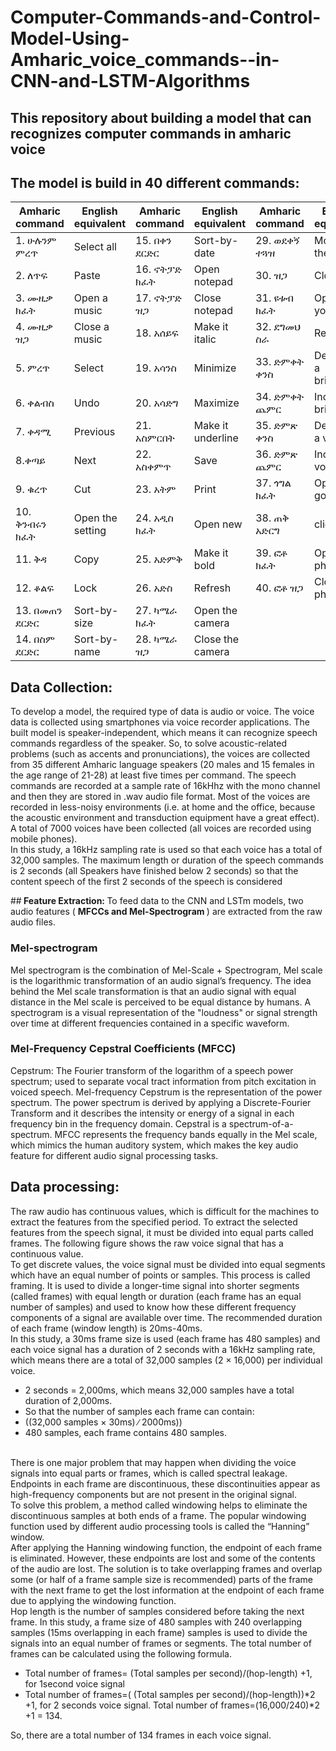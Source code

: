 # Computer-Commands-and-Control-Model-Using-Amharic_voice_commands--in-CNN-and-LSTM-Algorithms
## This repository about building a model that can recognizes computer commands in amharic voice
## The model is build in 40 different commands:
|  Amharic command | English equivalent  | Amharic command  |  English equivalent | Amharic command  |  English equivalent |
|---|---|---|---|---|---|
|  1.	ሁሉንም ምረጥ | Select all  | 15.	በቀን ደርድር	  | Sort-by-date   | 29. ወደቀኝ ተጓዝ  | Move to the right  |  
|  2.	ለጥፍ	 | Paste  | 16.	ኖትፓድ ክፈት  | 	Open notepad  | 30. ዝጋ	 | Close  |
|  3.	ሙዚቃ ክፈት	|  Open a music |  17.	ኖትፓድ ዝጋ  | 	Close notepad  | 31. ዩቱብ ክፈት  | Open youtube  |
|  4.	ሙዚቃ ዝጋ	| Close a music  |18.	አሰይፍ	  | Make it italic   | 32. ደግመህ ስራ  | Redo  |
|  5.	ምረጥ	| Select  |19.	አሳንስ  | Minimize   | 33. ድምቀት ቀንስ   |  Decrease a brightness |
|  6.	ቀልብስ	| Undo   | 20.	አሳድግ  | Maximize  | 34.	ድምቀት ጨምር  | Increase a brightness  |
|  7.	ቀዳሚ	 | Previous  | 21.	አስምርበት | Make it underline  | 35. ድምጽ ቀንስ  | Decrease a volume |
|  8.ቀጣይ	 | Next  | 22.	አስቀምጥ  | Save  | 36. ድምጽ ጨምር  | Increase a volume  |
|  9. ቁረጥ  | Cut |  23.	አትም	 | Print  |  37. ጎግል ክፈት |  Open a google |
|  10. ቅንብሩን ክፈት | Open the setting  |24.	አዲስ ክፈት   | 	Open new  | 38.	ጠቅ አድርግ  | click  |
|  11. ቅዳ  | Copy  | 25.	አድምቅ  | 	Make it bold  | 39. ፎቶ ክፈት  | Open a photo  |
|  12. ቆልፍ | Lock  | 26.	አድስ	  | Refresh  | 40. ፎቶ ዝጋ  | Close a photo  |
| 13. በመጠን ደርድር  | Sort-by-size  | 27.	ካሜራ ክፈት  | 	Open the camera  |   |   |
|  14. በስም ደርድር  |Sort-by-name   | 28.	ካሜራ ዝጋ  | Close the camera  |   |   |

## <b>Data Collection:</b>
To develop a model, the required type of data is audio or voice. The voice data is collected using smartphones via voice recorder applications. The built model is speaker-independent, which means it can recognize speech commands regardless of the speaker. So, to solve acoustic-related problems (such as accents and pronunciations), the voices are collected from 35 different Amharic language speakers (20 males and 15 females in the age range of 21-28) at least five times per command. The speech commands are recorded at a sample rate of 16kHhz with the mono channel and then they are stored in .wav audio file format. Most of the voices are recorded in less-noisy environments (i.e. at home and the office, because the acoustic environment and transduction equipment have a great effect). A total of 7000 voices have been collected (all voices are recorded using mobile phones).
<br>
In this study, a 16kHz sampling rate is used so that each voice has a total of 32,000 samples. The maximum length or duration of the speech commands is 2 seconds (all Speakers have finished below 2 seconds) so that the content speech of the first 2 seconds of the speech is considered

##<b> Feature Extraction: </b>
To feed data to the CNN and LSTm models, two audio features ( <b> MFCCs and Mel-Spectrogram </b>) are extracted from the raw audio files.
### Mel-spectrogram
Mel spectrogram is the combination of Mel-Scale + Spectrogram, Mel scale is the logarithmic transformation of an audio signal’s frequency. The idea behind the Mel scale transformation is that an audio signal with equal distance in the Mel scale is perceived to be equal distance by humans. A spectrogram is a visual representation of the "loudness" or signal strength over time at different frequencies contained in a specific waveform.
### Mel-Frequency Cepstral Coefficients (MFCC)
Cepstrum: The Fourier transform of the logarithm of a speech power spectrum; used to separate vocal tract information from pitch excitation in voiced speech. Mel-frequency Cepstrum is the representation of the power spectrum. The power spectrum is derived by applying a Discrete-Fourier Transform and it describes the intensity or energy of a signal in each frequency bin in the frequency domain. Cepstral is a spectrum-of-a-spectrum. MFCC represents the frequency bands equally in the Mel scale, which mimics the human auditory system, which makes the key audio feature for different audio signal processing tasks.

## <b> Data processing:</b>
The raw audio has continuous values, which is difficult for the machines to extract the features from the specified period. To extract the selected features from the speech signal, it must be divided into equal parts called frames. The following figure shows the raw voice signal that has a continuous value.
<br/>
To get discrete values, the voice signal must be divided into equal segments which have an equal number of points or samples. This process is called framing. It is used to divide a longer-time signal into shorter segments (called frames) with equal length or duration (each frame has an equal number of samples) and used to know how these different frequency components of a signal are available over time. The recommended duration of each frame (window length) is 20ms-40ms.
<br/>
In this study, a 30ms frame size is used (each frame has 480 samples) and each voice signal has a duration of 2 seconds with a 16kHz sampling rate, which means there are a total of 32,000 samples (2 × 16,000) per individual voice. <ul>
       <li> 2 seconds = 2,000ms, which means 32,000 samples have a total duration of 2,000ms. </li>
       <li> So that the number of samples each frame can contain:</li>
        <li>((32,000 samples × 30ms) ∕ 2000ms)) </li>
        <li>480 samples, each frame contains 480 samples.</li>
        </ul>
        <br/>
There is one major problem that may happen when dividing the voice signals into equal parts or frames, which is called spectral leakage. Endpoints in each frame are discontinuous, these discontinuities appear as high-frequency components but are not present in the original signal.
<br/>
To solve this problem, a method called windowing helps to eliminate the discontinuous samples at both ends of a frame. The popular windowing function used by different audio processing tools is called the “Hanning” window.
<br/>
After applying the Hanning windowing function, the endpoint of each frame is eliminated. However, these endpoints are lost and some of the contents of the audio are lost.
The solution is to take overlapping frames and overlap some (or half of a frame sample size is recommended) parts of the frame with the next frame to get the lost information at the endpoint of each frame due to applying the windowing function.
<br/>
Hop length is the number of samples considered before taking the next frame. In this study, a frame size of 480 samples with 240 overlapping samples (15ms overlapping in each frame) samples is used to divide the signals into an equal number of frames or segments. The total number of frames can be calculated using the following formula.
<ul>
 <li> Total number of frames=  (Total samples per second)/(hop-length)  +1, for 1second voice signal </li> 
 <li> Total number of frames=( (Total samples per second)/(hop-length))*2 +1, for 2 seconds voice signal.  Total number of frames=(16,000/240)*2 +1 = 134.  </li> 
</ul>

So, there are a total number of 134 frames in each voice signal.

